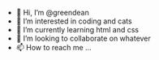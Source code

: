 - 👋 Hi, I’m @greendean
- 👀 I’m interested in coding and cats
- 🌱 I’m currently learning html and css
- 💞️ I’m looking to collaborate on whatever
- 📫 How to reach me ...

<!---
greendean/greendean is a ✨ special ✨ repository because its `README.md` (this file) appears on your GitHub profile.
You can click the Preview link to take a look at your changes.
--->
